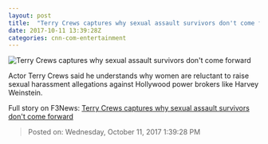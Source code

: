 ```yaml
---
layout: post
title:  "Terry Crews captures why sexual assault survivors don't come forward"
date: 2017-10-11 13:39:28Z
categories: cnn-com-entertainment
---
```


![Terry Crews captures why sexual assault survivors don't come forward](http://i2.cdn.cnn.com/cnnnext/dam/assets/160224140631-terry-crews-file-super-tease.jpg)

Actor Terry Crews said he understands why women are reluctant to raise sexual harassment allegations against Hollywood power brokers like Harvey Weinstein.


Full story on F3News: [Terry Crews captures why sexual assault survivors don't come forward](http://www.f3nws.com/n/heJjDG)

> Posted on: Wednesday, October 11, 2017 1:39:28 PM
